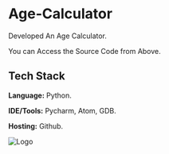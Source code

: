 # Age-Calculator

Developed An Age Calculator.

You can Access the Source Code from Above.


## Tech Stack

**Language:** Python.

**IDE/Tools:** Pycharm, Atom, GDB.

**Hosting:** Github.


![Logo](https://is3-ssl.mzstatic.com/image/thumb/Purple124/v4/fa/9f/97/fa9f970e-03a1-c542-7fff-13d9c2bf1058/source/512x512bb.jpg)


